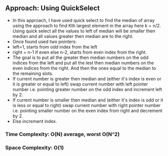 ## Approach: Using QuickSelect
* In this approach, I have used quick select to find the median of array using the approach to find Kth largest element in the array here k = n/2. Using quick select all the values to left of median will be smaller then median and all values greater then median are to the right.
* Once found used two pointers:
* left=1, starts from odd index from the left
* right = n-1 if even else n-2, starts from even index from the right.
* The goal is to put all the greater then median numbers on the odd indices from the left and put all the lest then median numbers on the even indices from the right. And then the ones equal to the median to the remaining slots.
* If current number is greater then median and (either it's index is even or it is greater or equal to left) swap current number with left pointer number i.e. pointing greater number on the odd index and increment left by 2.
* If current number is smaller then median and (either it's index is odd or it is less or equal to right) swap current number with right pointer number i.e. pointing smaller number on the even index from right and decrement by 2.
* Else increment index.
​
### Time Complexity: O(N) average, worst O(N^2)
### Space Complexity: O(1)